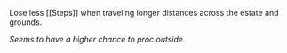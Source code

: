 Lose less [[Steps]] when traveling longer distances across the estate and grounds.

*Seems to have a higher chance to proc outside.*